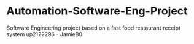 # Automation-Software-Eng-Project
Software Engineering project based on a fast food restaurant receipt system
up2122296 - JamieB0
